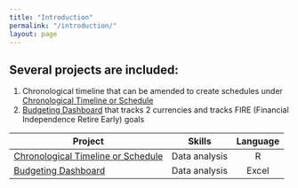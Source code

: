 ```yaml
---
title: "Introduction"
permalink: "/introduction/"
layout: page
---
```


## Several projects are included: 
1. Chronological timeline that can be amended to create schedules under [Chronological Timeline or Schedule]( https://cwathen.github.io/Portfolio/Chronological_timeline.README/)
2. [Budgeting Dashboard](https://cwathen.github.io/Portfolio/Budget_Dashboard.README/) that tracks 2 currencies and tracks FIRE (Financial Independence Retire Early) goals

|Project|Skills|Language|
|-------|:----:|:-------:|
| [Chronological Timeline or Schedule](https://cwathen.github.io/Portfolio/Chronological_timeline.README/)| Data analysis | R |
| [Budgeting Dashboard](https://cwathen.github.io/Portfolio/Budget_Dashboard.README/)| Data analysis | Excel |
